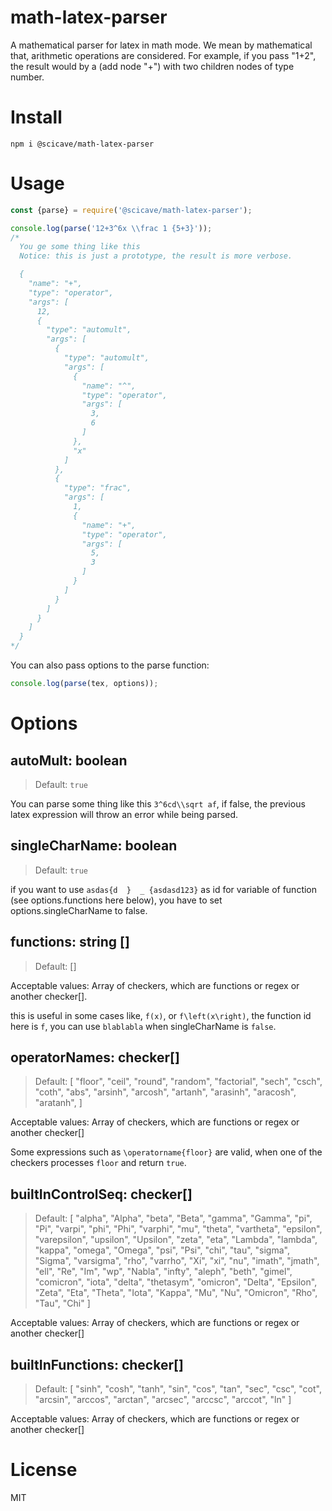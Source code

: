 # math-latex-parser
A mathematical parser for latex in math mode. We mean by mathematical that, arithmetic operations are considered. For example, if you pass "1+2", the result would by a (add node "+") with two children nodes of type number.

# Install

```
npm i @scicave/math-latex-parser
```

# Usage

```js
const {parse} = require('@scicave/math-latex-parser'); 

console.log(parse('12+3^6x \\frac 1 {5+3}'));
/*
  You ge some thing like this
  Notice: this is just a prototype, the result is more verbose.

  {
    "name": "+",
    "type": "operator",
    "args": [
      12,
      {
        "type": "automult",
        "args": [
          {
            "type": "automult",
            "args": [
              {
                "name": "^",
                "type": "operator",
                "args": [
                  3,
                  6
                ]
              },
              "x"
            ]
          },
          {
            "type": "frac",
            "args": [
              1,
              {
                "name": "+",
                "type": "operator",
                "args": [
                  5,
                  3
                ]
              }
            ]
          }
        ]
      }
    ]
  }
*/
```

You can also pass options to the parse function:

```js
console.log(parse(tex, options));
```

# Options

## autoMult: boolean
> Default: `true`

You can parse some thing like this `3^6cd\\sqrt af`, if false, the previous latex expression will throw an error while being parsed.

## singleCharName: boolean
> Default: `true`

if you want to use `asdas{d  }  _ {asdasd123}` as id for variable of function (see options.functions here below), you have to set options.singleCharName to false.

## functions: string []
> Default: []

Acceptable values: Array of checkers, which are functions or regex or another checker[].

this is useful in some cases like, `f(x)`, or `f\left(x\right)`, the function id here is `f`, you can use `blablabla` when singleCharName is `false`.

## operatorNames: checker[]
> Default: [
        "floor", "ceil", "round", "random", "factorial",
        "sech", "csch", "coth", "abs", "arsinh", "arcosh",
        "artanh", "arasinh", "aracosh", "aratanh",
      ]

Acceptable values: Array of checkers, which are functions or regex or another checker[]

Some expressions such as `\operatorname{floor}` are valid, when one of the checkers processes `floor` and return `true`.

## builtInControlSeq: checker[]
> Default: [
      "alpha", "Alpha", "beta", "Beta", "gamma", "Gamma", "pi", "Pi", "varpi", "phi", "Phi",
      "varphi", "mu", "theta", "vartheta", "epsilon", "varepsilon", "upsilon", "Upsilon",
      "zeta", "eta", "Lambda", "lambda", "kappa", "omega", "Omega", "psi", "Psi",
      "chi", "tau", "sigma", "Sigma", "varsigma", "rho", "varrho", "Xi", "xi", "nu",
      "imath", "jmath", "ell", "Re", "Im", "wp", "Nabla", "infty", "aleph", "beth",
      "gimel", "comicron", "iota", "delta", "thetasym", "omicron", "Delta", "Epsilon",
      "Zeta", "Eta", "Theta", "Iota", "Kappa", "Mu", "Nu", "Omicron", "Rho", "Tau", "Chi"
    ]

Acceptable values: Array of checkers, which are functions or regex or another checker[]

## builtInFunctions: checker[]
> Default: [
      "sinh", "cosh", "tanh", 
      "sin", "cos", "tan", "sec", "csc", "cot",
      "arcsin", "arccos", "arctan", "arcsec", "arccsc", "arccot",
      "ln"
    ]

Acceptable values: Array of checkers, which are functions or regex or another checker[]


# License

MIT
